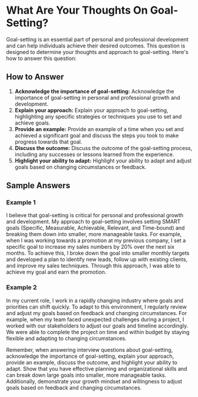 What Are Your Thoughts On Goal-Setting?
============================================================

Goal-setting is an essential part of personal and professional development and can help individuals achieve their desired outcomes. This question is designed to determine your thoughts and approach to goal-setting. Here's how to answer this question:

How to Answer
-------------

1. **Acknowledge the importance of goal-setting:** Acknowledge the importance of goal-setting in personal and professional growth and development.
2. **Explain your approach:** Explain your approach to goal-setting, highlighting any specific strategies or techniques you use to set and achieve goals.
3. **Provide an example:** Provide an example of a time when you set and achieved a significant goal and discuss the steps you took to make progress towards that goal.
4. **Discuss the outcome:** Discuss the outcome of the goal-setting process, including any successes or lessons learned from the experience.
5. **Highlight your ability to adapt:** Highlight your ability to adapt and adjust goals based on changing circumstances or feedback.

Sample Answers
--------------

### Example 1

I believe that goal-setting is critical for personal and professional growth and development. My approach to goal-setting involves setting SMART goals (Specific, Measurable, Achievable, Relevant, and Time-bound) and breaking them down into smaller, more manageable tasks. For example, when I was working towards a promotion at my previous company, I set a specific goal to increase my sales numbers by 20% over the next six months. To achieve this, I broke down the goal into smaller monthly targets and developed a plan to identify new leads, follow up with existing clients, and improve my sales techniques. Through this approach, I was able to achieve my goal and earn the promotion.

### Example 2

In my current role, I work in a rapidly changing industry where goals and priorities can shift quickly. To adapt to this environment, I regularly review and adjust my goals based on feedback and changing circumstances. For example, when my team faced unexpected challenges during a project, I worked with our stakeholders to adjust our goals and timeline accordingly. We were able to complete the project on time and within budget by staying flexible and adapting to changing circumstances.

Remember, when answering interview questions about goal-setting, acknowledge the importance of goal-setting, explain your approach, provide an example, discuss the outcome, and highlight your ability to adapt. Show that you have effective planning and organizational skills and can break down large goals into smaller, more manageable tasks. Additionally, demonstrate your growth mindset and willingness to adjust goals based on feedback and changing circumstances.
